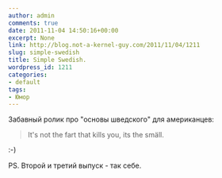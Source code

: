 ```yaml
---
author: admin
comments: true
date: 2011-11-04 14:50:16+00:00
excerpt: None
link: http://blog.not-a-kernel-guy.com/2011/11/04/1211
slug: simple-swedish
title: Simple Swedish.
wordpress_id: 1211
categories:
- default
tags:
- Юмор
---
```


Забавный ролик про "основы шведского" для американцев:





<blockquote>It's not the fart that kills you, its the smäll.</blockquote>



:-)

PS. Второй и третий выпуск - так себе.
